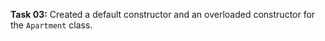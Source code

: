 **Task 03:**  Created a default constructor and an overloaded constructor for the `Apartment` class.